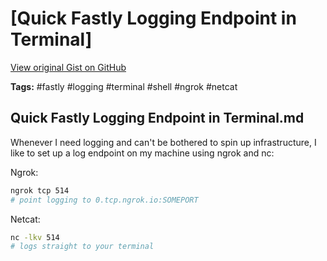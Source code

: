 # [Quick Fastly Logging Endpoint in Terminal] 

[View original Gist on GitHub](https://gist.github.com/Integralist/916a82907c7a14c64df41f32c5c45a2a)

**Tags:** #fastly #logging #terminal #shell #ngrok #netcat

## Quick Fastly Logging Endpoint in Terminal.md

Whenever I need logging and can't be bothered to spin up infrastructure, I like to set up a log endpoint on my machine using ngrok and nc:

Ngrok:

```bash
ngrok tcp 514
# point logging to 0.tcp.ngrok.io:SOMEPORT
```

Netcat:

```bash
nc -lkv 514 
# logs straight to your terminal
```

